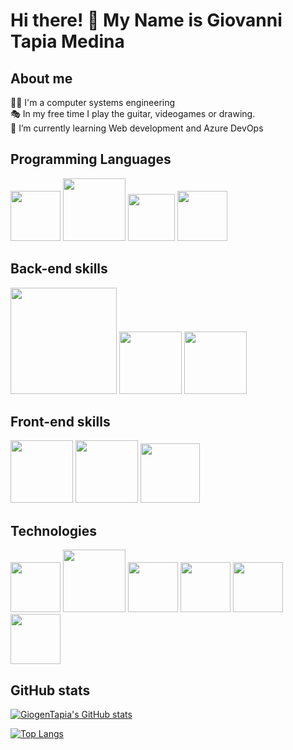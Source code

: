 # Hi there! 👋 My Name is Giovanni Tapia Medina

## About me

🐱‍💻 I'm a computer systems engineering <br>
🎭 In my free time I play the guitar, videogames or drawing.<br>
🌱 I’m currently learning Web development and Azure DevOps <br>


## Programming Languages
<img src="https://i.pinimg.com/originals/5d/08/78/5d087850e740fc8f6fd767d121c28a58.png" width="80px"/> 
<img src="https://cdn-icons-png.flaticon.com/512/1183/1183669.png" width="100px"/> 
<img src="https://upload.wikimedia.org/wikipedia/commons/thumb/2/27/PHP-logo.svg/1200px-PHP-logo.svg.png" width="75px"/>
<img src="https://iconape.com/wp-content/files/fh/110909/png/typescript.png" width="80px"/>

## Back-end skills

<img src="https://download.logo.wine/logo/MySQL/MySQL-Logo.wine.png" width="170px"/> <img src="https://upload.wikimedia.org/wikipedia/commons/thumb/2/29/Postgresql_elephant.svg/1200px-Postgresql_elephant.svg.png" width="100px"/>
<img src="https://brandslogos.com/wp-content/uploads/thumbs/microsoft-sql-server-logo-vector.svg" width="100px"/>

## Front-end skills

<img src="https://cdn.pixabay.com/photo/2017/08/05/11/16/logo-2582748_1280.png" width="100px"/> <img src="https://cdn.pixabay.com/photo/2017/08/05/11/16/logo-2582747_1280.png" width="100px"/> <img src="https://upload.wikimedia.org/wikipedia/commons/thumb/b/b2/Bootstrap_logo.svg/1024px-Bootstrap_logo.svg.png" width="95px"/>

## Technologies


<img src="https://git-scm.com/images/logos/downloads/Git-Icon-1788C.png" width="80px"/> 
<img src="https://logodownload.org/wp-content/uploads/2015/05/android-logo-3-2.png" width="100px"/> 
<img src="https://1000logos.net/wp-content/uploads/2020/08/Visual-Studio-Logo.png" width="80px"/>
<img src="https://upload.wikimedia.org/wikipedia/commons/thumb/c/cf/Adobe_Photoshop_Express_logo.svg/1200px-Adobe_Photoshop_Express_logo.svg.png" width="80px"/>
<img src="http://www.dannypid.com/wp-content/uploads/2020/06/unity-icon-png-3.png" width="80px"/>
<img src="https://docs.angular.lat/assets/images/logos/angular/angular_whiteTransparent.png" width="80px"/>




## GitHub stats

[![GiogenTapia's GitHub stats](https://github-readme-stats.vercel.app/api?username=GiogenTapia&theme=tokyonight)](https://github.com/GiogenTapia/github-readme-stats)

[![Top Langs](https://github-readme-stats.vercel.app/api/top-langs/?username=GiogenTapia&layout=compact)](https://github.com/GiogenTapia/github-readme-stats)


